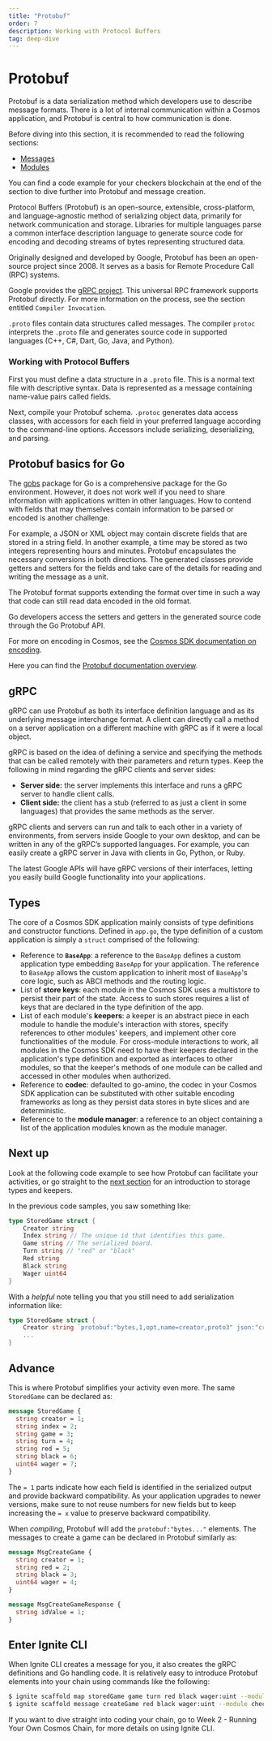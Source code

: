 ```yaml
---
title: "Protobuf"
order: 7
description: Working with Protocol Buffers
tag: deep-dive
---
```


# Protobuf

<HighlightBox type="synopsis">

Protobuf is a data serialization method which developers use to describe message formats. There is a lot of internal communication within a Cosmos application, and Protobuf is central to how communication is done.

Before diving into this section, it is recommended to read the following sections:

* [Messages](./messages.md)
* [Modules](./modules.md)

You can find a code example for your checkers blockchain at the end of the section to dive further into Protobuf and message creation.

</HighlightBox>

Protocol Buffers (Protobuf) is an open-source, extensible, cross-platform, and language-agnostic method of serializing object data, primarily for network communication and storage. Libraries for multiple languages parse a common interface description language to generate source code for encoding and decoding streams of bytes representing structured data.

<HighlightBox type="info">

Originally designed and developed by Google, Protobuf has been an open-source project since 2008. It serves as a basis for Remote Procedure Call (RPC) systems.

</HighlightBox>

<HighlightBox type="info">

Google provides the [gRPC project](https://grpc.io/). This universal RPC framework supports Protobuf directly. For more information on the process, see the section entitled `Compiler Invocation`.

</HighlightBox>

`.proto` files contain data structures called messages. The compiler `protoc` interprets the `.proto` file and generates source code in supported languages (C++, C#, Dart, Go, Java, and Python).

### Working with Protocol Buffers

First you must define a data structure in a `.proto` file. This is a normal text file with descriptive syntax. Data is represented as a message containing name-value pairs called fields.

Next, compile your Protobuf schema. `.protoc` generates data access classes, with accessors for each field in your preferred language according to the command-line options. Accessors include serializing, deserializing, and parsing.

## Protobuf basics for Go

The [gobs](https://golang.org/pkg/encoding/gob/) package for Go is a comprehensive package for the Go environment. However, it does not work well if you need to share information with applications written in other languages. How to contend with fields that may themselves contain information to be parsed or encoded is another challenge.

For example, a JSON or XML object may contain discrete fields that are stored in a string field. In another example, a time may be stored as two integers representing hours and minutes. Protobuf encapsulates the necessary conversions in both directions. The generated classes provide getters and setters for the fields and take care of the details for reading and writing the message as a unit.

The Protobuf format supports extending the format over time in such a way that code can still read data encoded in the old format.

Go developers access the setters and getters in the generated source code through the Go Protobuf API.

<HighlightBox type="reading">

For more on encoding in Cosmos, see the [Cosmos SDK documentation on encoding](https://docs.cosmos.network/main/core/encoding.html).

Here you can find the [Protobuf documentation overview](https://docs.cosmos.network/main/core/proto-docs.html).

</HighlightBox>

## gRPC

gRPC can use Protobuf as both its interface definition language and as its underlying message interchange format. A client can directly call a method on a server application on a different machine with gRPC as if it were a local object.

gRPC is based on the idea of defining a service and specifying the methods that can be called remotely with their parameters and return types. Keep the following in mind regarding the gRPC clients and server sides:

* **Server side:** the server implements this interface and runs a gRPC server to handle client calls.
* **Client side:** the client has a stub (referred to as just a client in some languages) that provides the same methods as the server.

gRPC clients and servers can run and talk to each other in a variety of environments, from servers inside Google to your own desktop, and can be written in any of the gRPC’s supported languages. For example, you can easily create a gRPC server in Java with clients in Go, Python, or Ruby.

The latest Google APIs will have gRPC versions of their interfaces, letting you easily build Google functionality into your applications.

## Types

The core of a Cosmos SDK application mainly consists of type definitions and constructor functions. Defined in `app.go`, the type definition of a custom application is simply a `struct` comprised of the following:

* Reference to **`BaseApp`**: a reference to the `BaseApp` defines a custom application type embedding `BaseApp` for your application. The reference to `BaseApp` allows the custom application to inherit most of `BaseApp`'s core logic, such as ABCI methods and the routing logic.
* List of **store keys**: each module in the Cosmos SDK uses a multistore to persist their part of the state. Access to such stores requires a list of keys that are declared in the type definition of the app.
* List of each module's **keepers**: a keeper is an abstract piece in each module to handle the module's interaction with stores, specify references to other modules' keepers, and implement other core functionalities of the module. For cross-module interactions to work, all modules in the Cosmos SDK need to have their keepers declared in the application's type definition and exported as interfaces to other modules, so that the keeper's methods of one module can be called and accessed in other modules when authorized.
* Reference to **codec**: defaulted to go-amino, the codec in your Cosmos SDK application can be substituted with other suitable encoding frameworks as long as they persist data stores in byte slices and are deterministic.
* Reference to the **module manager**: a reference to an object containing a list of the application modules known as the module manager.

## Next up

Look at the following code example to see how Protobuf can facilitate your activities, or go straight to the [next section](../2-main-concepts/multistore-keepers.md) for an introduction to storage types and keepers.

<ExpansionPanel title="Show me some code for my checkers' blockchain">

In the previous code samples, you saw something like:

```go
type StoredGame struct {
    Creator string
    Index string // The unique id that identifies this game.
    Game string // The serialized board.
    Turn string // "red" or "black"
    Red string
    Black string
    Wager uint64
}
```

With a _helpful_ note telling you that you still need to add serialization information like:

```go
type StoredGame struct {
    Creator string `protobuf:"bytes,1,opt,name=creator,proto3" json:"creator,omitempty"`
    ...
}
```

## Advance

This is where Protobuf simplifies your activity even more. The same `StoredGame` can be declared as:

```protobuf
message StoredGame {
  string creator = 1;
  string index = 2;
  string game = 3;
  string turn = 4;
  string red = 5;
  string black = 6;
  uint64 wager = 7;
}
```

The `= 1` parts indicate how each field is identified in the serialized output and provide backward compatibility. As your application upgrades to newer versions, make sure to not reuse numbers for new fields but to keep increasing the `= x` value to preserve backward compatibility.

When _compiling_, Protobuf will add the `protobuf:"bytes..."` elements. The messages to create a game can be declared in Protobuf similarly as:

```protobuf
message MsgCreateGame {
  string creator = 1;
  string red = 2;
  string black = 3;
  uint64 wager = 4;
}

message MsgCreateGameResponse {
  string idValue = 1;
}
```

## Enter Ignite CLI

When Ignite CLI creates a message for you, it also creates the gRPC definitions and Go handling code. It is relatively easy to introduce Protobuf elements into your chain using commands like the following:

```sh
$ ignite scaffold map storedGame game turn red black wager:uint --module checkers --no-message
$ ignite scaffold message createGame red black wager:uint --module checkers --response idValue
```

<HighlightBox type="tip">

If you want to dive straight into coding your chain, go to Week 2 - Running Your Own Cosmos Chain, for more details on using Ignite CLI.
<!-- insert link to Week 2 -->
</HighlightBox>

</ExpansionPanel>
